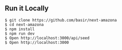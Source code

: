 

## Run it Locally
```
$ git clone https://github.com/basir/next-amazona
$ cd next-amazona
$ npm install
$ npm run dev
$ Open http://localhost:3000/api/seed
$ Open http://localhost:3000
```

